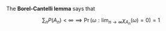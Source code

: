 The **Borel-Cantelli lemma** says that

$$
\sum_n P(A_n) < \infty \implies \Pr(\omega : \lim_{n \to \infty} \chi_{A_n}(\omega) = 0 ) = 1
$$